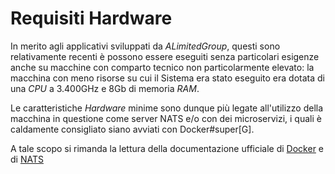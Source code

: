 # Requisiti Hardware

In merito agli applicativi sviluppati da _ALimitedGroup_, questi sono relativamente recenti è possono essere eseguiti senza particolari esigenze anche su macchine con comparto tecnico non particolarmente elevato: la macchina con meno risorse su cui il Sistema era stato eseguito era dotata di una _CPU_ a 3.400GHz e 8Gb di memoria _RAM_.

Le caratteristiche _Hardware_ minime sono dunque più legate all'utilizzo della macchina in questione come server NATS<!--raw-typst#super("G")--> e/o con dei microservizi, i quali è caldamente consigliato siano avviati con Docker#super[G].

A tale scopo si rimanda la lettura della documentazione ufficiale di [Docker]("https://docs.docker.com/manuals/") e di [NATS]("https://docs.nats.io/running-a-nats-service/introduction/installation")
